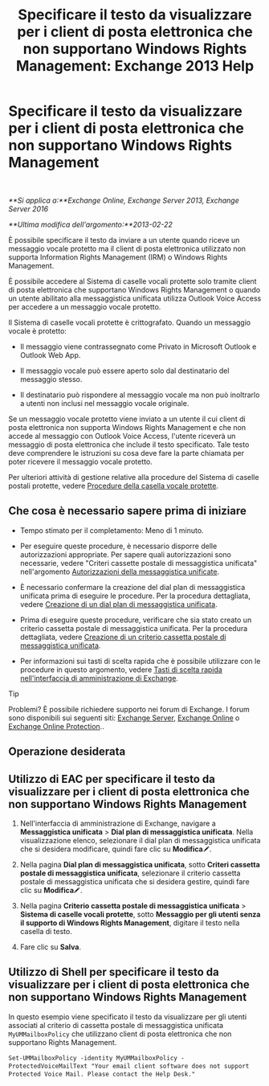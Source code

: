 ﻿---
title: 'Specificare il testo da visualizzare per i client di posta elettronica che non supportano Windows Rights Management: Exchange 2013 Help'
TOCTitle: Specificare il testo da visualizzare per i client di posta elettronica che non supportano Windows Rights Management
ms:assetid: a9b2238a-b534-469c-a0c3-2768bc3d005b
ms:mtpsurl: https://technet.microsoft.com/it-it/library/Ee423552(v=EXCHG.150)
ms:contentKeyID: 52057322
ms.date: 05/22/2018
mtps_version: v=EXCHG.150
ms.translationtype: MT
---

# Specificare il testo da visualizzare per i client di posta elettronica che non supportano Windows Rights Management

 

_**Si applica a:**Exchange Online, Exchange Server 2013, Exchange Server 2016_

_**Ultima modifica dell'argomento:**2013-02-22_

È possibile specificare il testo da inviare a un utente quando riceve un messaggio vocale protetto ma il client di posta elettronica utilizzato non supporta Information Rights Management (IRM) o Windows Rights Management.

È possibile accedere al Sistema di caselle vocali protette solo tramite client di posta elettronica che supportano Windows Rights Management o quando un utente abilitato alla messaggistica unificata utilizza Outlook Voice Access per accedere a un messaggio vocale protetto.

Il Sistema di caselle vocali protette è crittografato. Quando un messaggio vocale è protetto:

  - Il messaggio viene contrassegnato come Privato in Microsoft Outlook e Outlook Web App.

  - Il messaggio vocale può essere aperto solo dal destinatario del messaggio stesso.

  - Il destinatario può rispondere al messaggio vocale ma non può inoltrarlo a utenti non inclusi nel messaggio vocale originale.

Se un messaggio vocale protetto viene inviato a un utente il cui client di posta elettronica non supporta Windows Rights Management e che non accede al messaggio con Outlook Voice Access, l'utente riceverà un messaggio di posta elettronica che include il testo specificato. Tale testo deve comprendere le istruzioni su cosa deve fare la parte chiamata per poter ricevere il messaggio vocale protetto.

Per ulteriori attività di gestione relative alla procedure del Sistema di caselle postali protette, vedere [Procedure della casella vocale protette](protected-voice-mail-procedures-exchange-2013-help.md).

## Che cosa è necessario sapere prima di iniziare

  - Tempo stimato per il completamento: Meno di 1 minuto.

  - Per eseguire queste procedure, è necessario disporre delle autorizzazioni appropriate. Per sapere quali autorizzazioni sono necessarie, vedere "Criteri cassette postale di messaggistica unificata" nell'argomento [Autorizzazioni della messaggistica unificate](unified-messaging-permissions-exchange-2013-help.md).

  - È necessario confermare la creazione del dial plan di messaggistica unificata prima di eseguire le procedure. Per la procedura dettagliata, vedere [Creazione di un dial plan di messaggistica unificata](create-a-um-dial-plan-exchange-2013-help.md).

  - Prima di eseguire queste procedure, verificare che sia stato creato un criterio cassetta postale di messaggistica unificata. Per la procedura dettagliata, vedere [Creazione di un criterio cassetta postale di messaggistica unificata](create-a-um-mailbox-policy-exchange-2013-help.md).

  - Per informazioni sui tasti di scelta rapida che è possibile utilizzare con le procedure in questo argomento, vedere [Tasti di scelta rapida nell'interfaccia di amministrazione di Exchange](keyboard-shortcuts-in-the-exchange-admin-center-exchange-online-protection-help.md).


> [!TIP]
> Problemi? È possibile richiedere supporto nei forum di Exchange. I forum sono disponibili sui seguenti siti: <A href="https://go.microsoft.com/fwlink/p/?linkid=60612">Exchange Server</A>, <A href="https://go.microsoft.com/fwlink/p/?linkid=267542">Exchange Online</A> o <A href="https://go.microsoft.com/fwlink/p/?linkid=285351">Exchange Online Protection</A>..



## Operazione desiderata

## Utilizzo di EAC per specificare il testo da visualizzare per i client di posta elettronica che non supportano Windows Rights Management

1.  Nell'interfaccia di amministrazione di Exchange, navigare a **Messaggistica unificata** \> **Dial plan di messaggistica unificata**. Nella visualizzazione elenco, selezionare il dial plan di messaggistica unificata che si desidera modificare, quindi fare clic su **Modifica**![Icona Modifica](images/JJ218640.6f53ccb2-1f13-4c02-bea0-30690e6ea71d(EXCHG.150).gif "Icona Modifica").

2.  Nella pagina **Dial plan di messaggistica unificata**, sotto **Criteri cassetta postale di messaggistica unificata**, selezionare il criterio cassetta postale di messaggistica unificata che si desidera gestire, quindi fare clic su **Modifica**![Icona Modifica](images/JJ218640.6f53ccb2-1f13-4c02-bea0-30690e6ea71d(EXCHG.150).gif "Icona Modifica").

3.  Nella pagina **Criterio cassetta postale di messaggistica unificata** \> **Sistema di caselle vocali protette**, sotto **Messaggio per gli utenti senza il supporto di Windows Rights Management**, digitare il testo nella casella di testo.

4.  Fare clic su **Salva**.

## Utilizzo di Shell per specificare il testo da visualizzare per i client di posta elettronica che non supportano Windows Rights Management

In questo esempio viene specificato il testo da visualizzare per gli utenti associati al criterio di cassetta postale di messaggistica unificata `MyUMMailboxPolicy` che utilizzano client di posta elettronica che non supportano Rights Management.

    Set-UMMailboxPolicy -identity MyUMMailboxPolicy -ProtectedVoiceMailText "Your email client software does not support Protected Voice Mail. Please contact the Help Desk."

